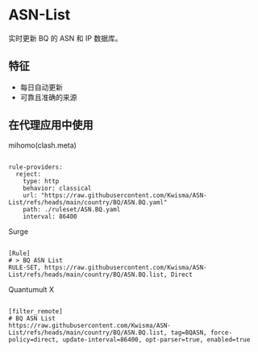 
# ASN-List

实时更新 BQ 的 ASN 和 IP 数据库。

## 特征

- 每日自动更新
- 可靠且准确的来源

## 在代理应用中使用

mihomo(clash.meta)

<pre><code class="language-javascript">
rule-providers:
  reject:
    type: http
    behavior: classical
    url: "https://raw.githubusercontent.com/Kwisma/ASN-List/refs/heads/main/country/BQ/ASN.BQ.yaml"
    path: ./ruleset/ASN.BQ.yaml
    interval: 86400
</code></pre>

Surge

<pre><code class="language-javascript">
[Rule]
# > BQ ASN List
RULE-SET, https://raw.githubusercontent.com/Kwisma/ASN-List/refs/heads/main/country/BQ/ASN.BQ.list, Direct
</code></pre>

Quantumult X

<pre><code class="language-javascript">
[filter_remote]
# BQ ASN List
https://raw.githubusercontent.com/Kwisma/ASN-List/refs/heads/main/country/BQ/ASN.BQ.list, tag=BQASN, force-policy=direct, update-interval=86400, opt-parser=true, enabled=true
</code></pre>
